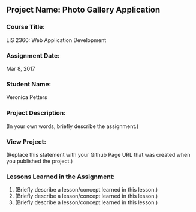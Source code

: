 ## Project Name:  Photo Gallery Application

### Course Title:
LIS 2360:  Web Application Development

### Assignment Date:  
Mar 8, 2017

### Student Name:  
Veronica Petters

### Project Description:
(In your own words, briefly describe the assignment.)

### View Project:
(Replace this statement with your Github Page URL that was created when you 
 published the project.)

### Lessons Learned in the Assignment:
1. (Briefly describe a lesson/concept learned in this lesson.)
2. (Briefly describe a lesson/concept learned in this lesson.)
3. (Briefly describe a lesson/concept learned in this lesson.)
